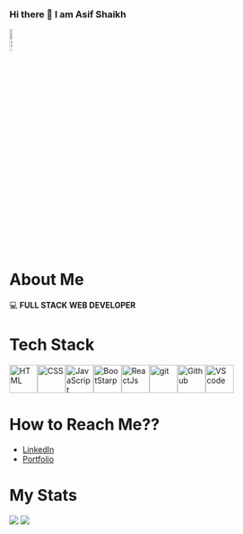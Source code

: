 ### Hi there 👋   I am Asif Shaikh
<picture>
  <source media="(prefers-color-scheme: dark)" srcset="https://c4.wallpaperflare.com/wallpaper/967/89/86/minimalism-code-quote-text-wallpaper-preview.jpg">
  <source media="(prefers-color-scheme: light)" srcset="https://cdn-icons-png.flaticon.com/128/9307/9307653.png">
  <img alt="Shows an illustrated sun in light mode and a moon with stars in dark mode." src="https://user-images.githubusercontent.com/25423296/163456779-a8556205-d0a5-45e2-ac17-42d089e3c3f8.png" width="10%">
</picture>

# About Me
:computer: **FULL STACK WEB DEVELOPER**
# Tech Stack
<div style="display : flex">
<img alt="HTML" src="https://cdn-icons-png.flaticon.com/128/1051/1051277.png" width="50px">
<img alt="CSS" src="https://cdn-icons-png.flaticon.com/128/732/732190.png" width="50px">
<img alt="JavaScript" src="https://cdn-icons-png.flaticon.com/128/5968/5968292.png" width="50px">
<img alt="BootStarp" src="https://cdn-icons-png.flaticon.com/128/5968/5968672.png" width="50px">
  <img alt="ReactJs" src="https://cdn-icons-png.flaticon.com/128/1126/1126012.png" width="50px">
<img alt="git" src="https://cdn-icons-png.flaticon.com/128/1240/1240970.png" width="50px">
  <img alt="Github" src="https://cdn-icons-png.flaticon.com/128/4926/4926624.png" width="50px">
<img alt="VS code" src="https://cdn-icons-png.flaticon.com/128/906/906324.png" width="50px">
</div>

# How to Reach Me??
- [LinkedIn](https://www.linkedin.com/in/asif-shaikh-74bb26146/)
- [Portfolio](https://asifshaikh01.github.io/)

# My Stats

<img src="https://github-readme-streak-stats.herokuapp.com/?user=AsifShaikh01">
<img src="https://github-stats-alpha.vercel.app/api?username=AsifShaikh01">





<!--
**AsifShaikh01/AsifShaikh01** is a ✨ _special_ ✨ repository because its `README.md` (this file) appears on your GitHub profile.

Here are some ideas to get you started:

- 🔭 I’m currently working on ...
- 🌱 I’m currently learning ...
- 👯 I’m looking to collaborate on ...
- 🤔 I’m looking for help with ...
- 💬 Ask me about ...
- 📫 How to reach me: ...
- 😄 Pronouns: ...
- ⚡ Fun fact: ...
-->
